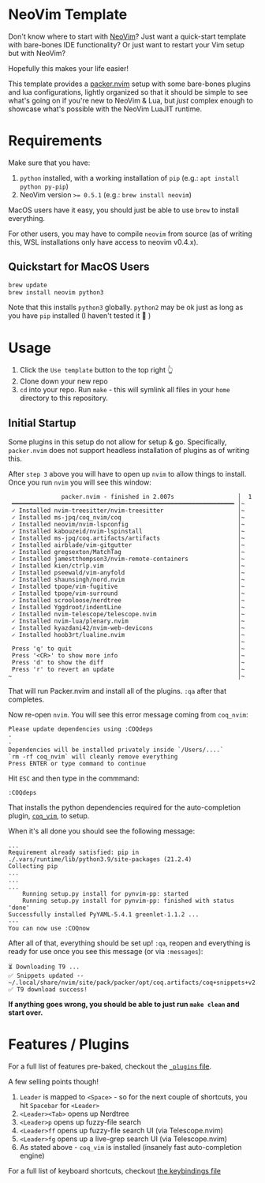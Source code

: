NeoVim Template
====

Don't know where to start with [NeoVim](https://neovim.io/)? Just want a quick-start template with bare-bones IDE functionality? Or just want to restart your Vim setup but with NeoVim?

Hopefully this makes your life easier!

This template provides a [packer.nvim](https://github.com/wbthomason/packer.nvim) setup with some bare-bones plugins and lua configurations, lightly organized so that it should be simple to see what's going on if you're new to NeoVim & Lua, but _just_ complex enough to showcase what's possible with the NeoVim LuaJIT runtime.

# Requirements

Make sure that you have:

1. `python` installed, with a working installation of `pip` (e.g.: `apt install python py-pip`)
2. NeoVim version `>= 0.5.1` (e.g.: `brew install neovim`)

MacOS users have it easy, you should just be able to use `brew` to install everything.

For other users, you may have to compile `neovim` from source (as of writing this, WSL installations only have access to neovim v0.4.x).

## Quickstart for MacOS Users

```sh
brew update
brew install neovim python3
```

Note that this installs `python3` globally. `python2` may be ok just as long as you have `pip` installed (I haven't tested it 🤪 )

# Usage

1. Click the `Use template` button to the top right 👆
2. Clone down your new repo
3. `cd` into your repo. Run `make` - this will symlink all files in your `home` directory to this repository.

## Initial Startup

Some plugins in this setup do not allow for setup & go. Specifically, `packer.nvim` does not support headless installation of plugins as of writing this.

After `step 3` above you will have to open up `nvim` to allow things to install. Once you run `nvim` you will see this window:

```
               packer.nvim - finished in 2.007s                  │  1
 ━━━━━━━━━━━━━━━━━━━━━━━━━━━━━━━━━━━━━━━━━━━━━━━━━━━━━━━━━━━━━━━ │~
 ✓ Installed nvim-treesitter/nvim-treesitter                     │~
 ✓ Installed ms-jpq/coq_nvim/coq                                 │~
 ✓ Installed neovim/nvim-lspconfig                               │~
 ✓ Installed kabouzeid/nvim-lspinstall                           │~
 ✓ Installed ms-jpq/coq.artifacts/artifacts                      │~
 ✓ Installed airblade/vim-gitgutter                              │~
 ✓ Installed gregsexton/MatchTag                                 │~
 ✓ Installed jamestthompson3/nvim-remote-containers              │~
 ✓ Installed kien/ctrlp.vim                                      │~
 ✓ Installed pseewald/vim-anyfold                                │~
 ✓ Installed shaunsingh/nord.nvim                                │~
 ✓ Installed tpope/vim-fugitive                                  │~
 ✓ Installed tpope/vim-surround                                  │~
 ✓ Installed scrooloose/nerdtree                                 │~
 ✓ Installed Yggdroot/indentLine                                 │~
 ✓ Installed nvim-telescope/telescope.nvim                       │~
 ✓ Installed nvim-lua/plenary.nvim                               │~
 ✓ Installed kyazdani42/nvim-web-devicons                        │~
 ✓ Installed hoob3rt/lualine.nvim                                │~
                                                                 │~
 Press 'q' to quit                                               │~
 Press '<CR>' to show more info                                  │~
 Press 'd' to show the diff                                      │~
 Press 'r' to revert an update                                   │~
~                                                                │~
```

That will run Packer.nvim and install all of the plugins. `:qa` after that completes.

Now re-open `nvim`. You will see this error message coming from `coq_nvim`:

```
Please update dependencies using :COQdeps
-
-
Dependencies will be installed privately inside `/Users/....`
`rm -rf coq_nvim` will cleanly remove everything
Press ENTER or type command to continue
```

Hit `ESC` and then type in the commmand:

```
:COQdeps
```

That installs the python dependencies required for the auto-completion plugin, [`coq_vim`](https://github.com/ms-jpq/coq_nvim), to setup.

When it's all done you should see the following message:

```
...
Requirement already satisfied: pip in ./.vars/runtime/lib/python3.9/site-packages (21.2.4)
Collecting pip
...
...
...
    Running setup.py install for pynvim-pp: started
    Running setup.py install for pynvim-pp: finished with status 'done'
Successfully installed PyYAML-5.4.1 greenlet-1.1.2 ...
---
You can now use :COQnow
```

After all of that, everything should be set up! `:qa`, reopen and everything is ready for use once you see this message (or via `:messages`):

```
⏳ Downloading T9 ...
✅ Snippets updated -- ~/.local/share/nvim/site/pack/packer/opt/coq.artifacts/coq+snippets+v2.json
✅ T9 download success!
```

**If anything goes wrong, you should be able to just run `make clean` and start over.**

# Features / Plugins

For a full list of features pre-baked, checkout the [`_plugins` file](nvim/lua/_plugins.lua).

A few selling points though!

1. `Leader` is mapped to `<Space>` - so for the next couple of shortcuts, you hit `Spacebar` for `<Leader>`
1. `<Leader><Tab>` opens up Nerdtree
1. `<Leader>p` opens up fuzzy-file search
1. `<Leader>ff` opens up fuzzy-file search UI (via Telescope.nvim)
1. `<Leader>fg` opens up a live-grep search UI (via Telescope.nvim)
1. As stated above - `coq_vim` is installed (insanely fast auto-completion engine)

For a full list of keyboard shortcuts, checkout [the keybindings file](nvim/lua/key-bindings.lua)
